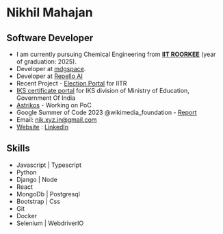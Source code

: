 # Nikhil Mahajan 
## Software Developer

* I am currently pursuing Chemical Engineering from [**IIT ROORKEE**](https://www.iitr.ac.in/) (year of graduation: 2025).  
* Developer at [mdgspace](https://github.com/mdgspace).
* Developer at [Repello AI](https://repello.ai/) 
* Recent Project - [Election Portal](https://election.iitr.ac.in) for IITR
* [IKS certificate portal](https://iks.mdgspace.org/) for IKS division of Ministry of Education, Government Of India
* [Astrikos](https://astrikos.ai/) - Working on PoC
* Google Summer of Code 2023 @wikimedia_foundation - [Report](https://nik-55.github.io/GSoC-2023-Report/)   
* Email: <a href="mailto:nik.xyz.in@gmail.com">nik.xyz.in@gmail.com</a> 
* [Website](https://nik-55.github.io) : [LinkedIn](https://www.linkedin.com/in/nikhil-mahajan1)

## Skills

* Javascript | Typescript
* Python
* Django | Node 
* React 
* MongoDb | Postgresql
* Bootstrap | Css 
* Git
* Docker
* Selenium | WebdriverIO
